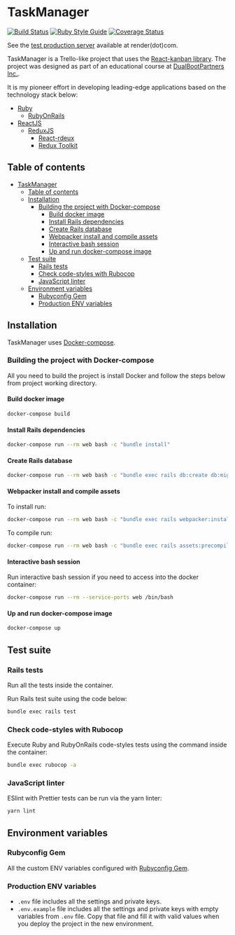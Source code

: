 # TaskManager

[![Build Status](https://img.shields.io/endpoint.svg?url=https%3A%2F%2Factions-badge.atrox.dev%2FSerjZzz%2FTask-Manager%2Fbadge%3Fref%3Ddevelop&style=popout)](https://actions-badge.atrox.dev/SerjZzz/Task-Manager/goto?ref=develop)
[![Ruby Style Guide](https://img.shields.io/badge/code_style-rubocop-brightgreen.svg)](https://github.com/rubocop/rubocop)
[![Coverage Status](https://coveralls.io/repos/github/SerjZzz/Task-Manager/badge.svg?branch=develop)](https://coveralls.io/github/SerjZzz/Task-Manager?branch=develop)

See the [test production server](https://task-manager-zk3v.onrender.com/) available at render(dot)com.

TaskManager is a Trello-like project that uses the [React-kanban library](https://github.com/asseinfo/react-kanban).
The project was designed as part of an educational course at [DualBootPartners Inc.](https://dualbootpartners.com/).

It is my pioneer effort in developing leading-edge applications based on the technology stack below:

- [Ruby](https://github.com/ruby/ruby)
  - [RubyOnRails](https://github.com/rails/rails)
- [ReactJS](https://github.com/facebook/react)
  - [ReduxJS](https://github.com/reduxjs/redux)
    - [React-rdeux](https://github.com/reduxjs/react-redux)
    - [Redux Toolkit](https://github.com/reduxjs/redux-toolkit)

## Table of contents

- [TaskManager](#taskmanager)
  - [Table of contents](#table-of-contents)
  - [Installation](#installation)
    - [Building the project with Docker-compose](#building-the-project-with-docker-compose)
      - [Build docker image](#build-docker-image)
      - [Install Rails dependencies](#install-rails-dependencies)
      - [Create Rails database](#create-rails-database)
      - [Webpacker install and compile assets](#webpacker-install-and-compile-assets)
      - [Interactive bash session](#interactive-bash-session)
      - [Up and run docker-compose image](#up-and-run-docker-compose-image)
  - [Test suite](#test-suite)
    - [Rails tests](#rails-tests)
    - [Check code-styles with Rubocop](#check-code-styles-with-rubocop)
    - [JavaScript linter](#javascript-linter)
  - [Environment variables](#environment-variables)
    - [Rubyconfig Gem](#rubyconfig-gem)
    - [Production ENV variables](#production-env-variables)

## Installation

TaskManager uses [Docker-compose](https://github.com/docker/compose).

### Building the project with Docker-compose

All you need to build the project is install Docker and follow the steps below from project working directory.

#### Build docker image

```bash
docker-compose build
```

#### Install Rails dependencies

```bash
docker-compose run --rm web bash -c "bundle install"
```

#### Create Rails database

```bash
docker-compose run --rm web bash -c "bundle exec rails db:create db:migrate"
```

#### Webpacker install and compile assets

To install run:

```bash
docker-compose run --rm web bash -c "bundle exec rails webpacker:install"
```

To compile run:

```bash
docker-compose run --rm web bash -c "bundle exec rails assets:precompile && bundle exec rails webpacker:compile"
```

#### Interactive bash session

Run interactive bash session if you need to access into the docker container:

```bash
docker-compose run --rm --service-ports web /bin/bash
```

#### Up and run docker-compose image

```bash
docker-compose up
```

## Test suite

### Rails tests

Run all the tests inside the container.

Run Rails test suite using the code below:

```bash
bundle exec rails test
```

### Check code-styles with Rubocop

Execute Ruby and RubyOnRails code-styles tests using the command inside the container:

```bash
bundle exec rubocop -a
```

### JavaScript linter

ESlint with Prettier tests can be run via the yarn linter:

```bash
yarn lint
```

## Environment variables

### Rubyconfig Gem

All the custom ENV variables configured with [Rubyconfig Gem](https://github.com/rubyconfig/config).

### Production ENV variables

- `.env` file includes all the settings and private keys.
- `.env.example` file includes all the settings and private keys with empty variables from `.env` file. Copy that file and fill it with valid values when you deploy the project in the new environment.
